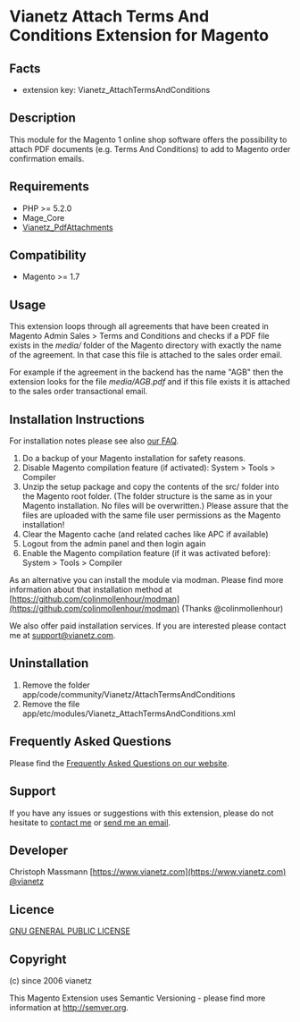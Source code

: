 Vianetz Attach Terms And Conditions Extension for Magento
=========================================================

Facts
-----
- extension key: Vianetz_AttachTermsAndConditions

Description
-----------
This module for the Magento 1 online shop software offers the possibility to attach PDF documents
(e.g. Terms And Conditions) to add to Magento order confirmation emails.

Requirements
------------
- PHP >= 5.2.0
- Mage_Core
- [Vianetz_PdfAttachments](https://github.com/vianetz/magento1-pdfattachments)

Compatibility
-------------
- Magento >= 1.7

Usage
-----
This extension loops through all agreements that have been created in Magento Admin Sales > Terms and Conditions and checks
if a PDF file exists in the _media/_ folder of the Magento directory with exactly the name of the agreement.
In that case this file is attached to the sales order email.

For example if the agreement in the backend has the name "AGB" then the extension looks for the file _media/AGB.pdf_
and if this file exists it is attached to the sales order transactional email.

Installation Instructions
-------------------------
For installation notes please see also [our FAQ](https://www.vianetz.com/en/faq/how-to-install-the-magento-extension.html).

1. Do a backup of your Magento installation for safety reasons.
2. Disable Magento compilation feature (if activated): System > Tools > Compiler
3. Unzip the setup package and copy the contents of the src/ folder into the Magento root folder. (The folder structure
   is the same as in your Magento installation. No files will be overwritten.)
   Please assure that the files are uploaded with the same file user permissions as the Magento installation!
4. Clear the Magento cache (and related caches like APC if available)
5. Logout from the admin panel and then login again
6. Enable the Magento compilation feature (if it was activated before): System > Tools > Compiler

As an alternative you can install the module via modman.
Please find more information about that installation method at [https://github.com/colinmollenhour/modman](https://github.com/colinmollenhour/modman)
(Thanks @colinmollenhour)

We also offer paid installation services. If you are interested please contact me at support@vianetz.com.

Uninstallation
--------------
1. Remove the folder app/code/community/Vianetz/AttachTermsAndConditions
2. Remove the file app/etc/modules/Vianetz_AttachTermsAndConditions.xml

Frequently Asked Questions
--------------------------
Please find the [Frequently Asked Questions on our website](https://www.vianetz.com/en/faq).

Support
-------
If you have any issues or suggestions with this extension, please do not hesitate to
[contact me](https://www.vianetz.com/en/contacts) or [send me an email](mailto:support@vianetz.com).

Developer
---------
Christoph Massmann
[https://www.vianetz.com](https://www.vianetz.com)
[@vianetz](https://twitter.com/vianetz)

Licence
-------
[GNU GENERAL PUBLIC LICENSE](http://www.gnu.org/licenses/gpl-3.0.txt)

Copyright
---------
(c) since 2006 vianetz

This Magento Extension uses Semantic Versioning - please find more information at http://semver.org.
